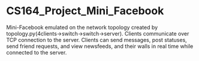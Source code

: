 # CS164_Project_Mini_Facebook
Mini-Facebook emulated on the network topology created by topology.py(4clients->switch->switch->server).
Clients communicate over TCP connection to the server. Clients can send messages, post statuses, send friend requests, and view newsfeeds, and their walls in real time while connected to the server.

